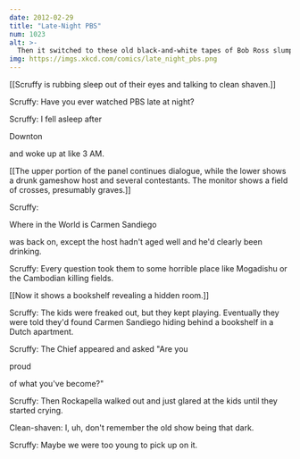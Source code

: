 ```yaml
---
date: 2012-02-29
title: "Late-Night PBS"
num: 1023
alt: >-
  Then it switched to these old black-and-white tapes of Bob Ross slumped against the wall of an empty room, painting the least happy trees you've ever seen. Either PBS needs to beef up studio security or I need to stop using Ambien to sleep.
img: https://imgs.xkcd.com/comics/late_night_pbs.png
---
```

[[Scruffy is rubbing sleep out of their eyes and talking to clean shaven.]]

Scruffy: Have you ever watched PBS late at night?

Scruffy: I fell asleep after 

Downton

 and woke up at like 3 AM.

[[The upper portion of the panel continues dialogue, while the lower shows a drunk gameshow host and several contestants.  The monitor shows a field of crosses, presumably graves.]]

Scruffy: 

Where in the World is Carmen Sandiego

 was back on, except the host hadn't aged well and he'd clearly been drinking.

Scruffy: Every question took them to some horrible place like Mogadishu or the Cambodian killing fields.

[[Now it shows a bookshelf revealing a hidden room.]]

Scruffy: The kids were freaked out, but they kept playing.  Eventually they were told they'd found Carmen Sandiego hiding behind a bookshelf in a Dutch apartment.

Scruffy: The Chief appeared and asked "Are you 

proud

 of what you've become?"

Scruffy: Then Rockapella walked out and just glared at the kids until they started crying.

Clean-shaven: I, uh, don't remember the old show being that dark.

Scruffy: Maybe we were too young to pick up on it.

